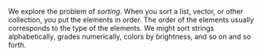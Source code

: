 We explore the problem of *sorting*.  When you sort a list, vector,
or other collection, you put the elements in order.  The order of the
elements usually corresponds to the type of the elements.  We might
sort strings alphabetically, grades numerically, colors by brightness,
and so on and so forth.  
